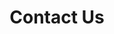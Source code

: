 ---
title: 'Contact Us'
Description: ''
layout: 'contact'
draft: true
created: 2023-05-07T13:48:22-05:00
updated: 2023-05-07T13:48:22-05:00
---
